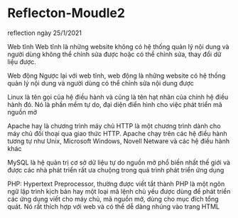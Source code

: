 # Reflecton-Moudle2

reflection ngày 25/1/2021 

Web tĩnh
Web tĩnh là những website không có hệ thống quản lý nội dung và người dùng không thể chỉnh sửa được hoặc có thể chỉnh sửa, thay đổi dữ liệu được. 

Web động
Ngược lại với web tĩnh, web động là những website có hệ thống quản lý nội dung và người dùng có thể chỉnh sửa nội dung được

Linux là tên gọi của hệ điều hành và cũng là tên hạt nhân của chính hệ điều hành đó. Nó là phần mềm tự do, đại diện điển hình cho việc phát triển mã nguồn mở

Apache hay là chương trình máy chủ HTTP là một chương trình dành cho máy chủ đối thoại qua giao thức HTTP. Apache chạy trên các hệ điều hành tương tự như Unix, Microsoft Windows, Novell Netware và các hệ điều hành khác

MySQL là hệ quản trị cơ sở dữ liệu tự do nguồn mở phổ biến nhất thế giới và được các nhà phát triển rất ưa chuộng trong quá trình phát triển ứng dụng

PHP: Hypertext Preprocessor, thường được viết tắt thành PHP là một ngôn ngữ lập trình kịch bản hay một loại mã lệnh chủ yếu được dùng để phát triển các ứng dụng viết cho máy chủ, mã nguồn mở, dùng cho mục đích tổng quát. Nó rất thích hợp với web và có thể dễ dàng nhúng vào trang HTML
